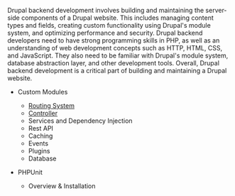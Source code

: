 Drupal backend development involves building and maintaining the server-side components of a Drupal website. This includes managing content types and fields, creating custom functionality using Drupal's module system, and optimizing performance and security. Drupal backend developers need to have strong programming skills in PHP, as well as an understanding of web development concepts such as HTTP, HTML, CSS, and JavaScript. They also need to be familiar with Drupal's module system, database abstraction layer, and other development tools. Overall, Drupal backend development is a critical part of building and maintaining a Drupal website.

- Custom Modules
  - [Routing System](https://github.com/kuldeepmehra27/drupal-learning-path/blob/master/Drupal-backend/routing-system.md)
  - [Controller](https://github.com/kuldeepmehra27/drupal-learning-path/blob/master/Drupal-backend/controller.md)
  - Services and Dependency Injection
  - Rest API
  - Caching
  - Events
  - Plugins
  - Database
  
- PHPUnit
  - Overview & Installation
